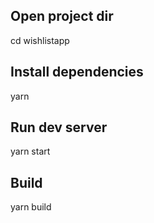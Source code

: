 ## Open project dir

cd wishlistapp

## Install dependencies

yarn

## Run dev server

yarn start

## Build

yarn build

